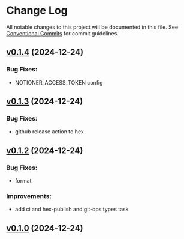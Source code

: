 # Change Log

All notable changes to this project will be documented in this file.
See [Conventional Commits](Https://conventionalcommits.org) for commit guidelines.

<!-- changelog -->

## [v0.1.4](https://github.com/cao7113/notioner/compare/v0.1.3...v0.1.4) (2024-12-24)




### Bug Fixes:

* NOTIONER_ACCESS_TOKEN config

## [v0.1.3](https://github.com/cao7113/notioner/compare/v0.1.2...v0.1.3) (2024-12-24)




### Bug Fixes:

* github release action to hex

## [v0.1.2](https://github.com/cao7113/notioner/compare/v0.1.1...v0.1.2) (2024-12-24)




### Bug Fixes:

* format

### Improvements:

* add ci and hex-publish and git-ops types task

## [v0.1.0](https://github.com/cao7113/notioner/compare/v0.1.0...v0.1.0) (2024-12-24)



